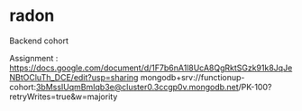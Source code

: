 # radon
Backend cohort

Assignment : https://docs.google.com/document/d/1F7b6nA1l8UcA8QgRktSGzk91k8JqJeNBtOCluTh_DCE/edit?usp=sharing
mongodb+srv://functionup-cohort:3bMssIUqmBmIqb3e@cluster0.3ccgp0v.mongodb.net/PK-100?retryWrites=true&w=majority